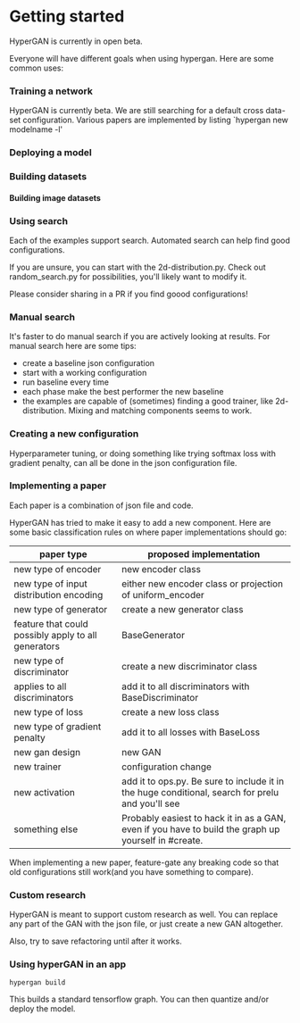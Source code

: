 # Getting started

HyperGAN is currently in open beta.

Everyone will have different goals when using hypergan.  Here are some common uses:

### Training a network

HyperGAN is currently beta.  We are still searching for a default cross data-set configuration.  Various papers are implemented by listing `hypergan new modelname -l'

### Deploying a model

### Building datasets

#### Building image datasets

### Using search

Each of the examples support search.  Automated search can help find good configurations.

If you are unsure, you can start with the 2d-distribution.py.  Check out random_search.py for possibilities, you'll likely 
want to modify it.

Please consider sharing in a PR if you find goood configurations!

### Manual search

It's faster to do manual search if you are actively looking at results.  For manual search here are some tips:

* create a baseline json configuration
* start with a working configuration
* run baseline every time
* each phase make the best performer the new baseline
* the examples are capable of (sometimes) finding a good trainer, like 2d-distribution.  Mixing and matching components seems to work.

### Creating a new configuration

Hyperparameter tuning, or doing something like trying softmax loss with gradient penalty, can all be done in the json configuration file.

### Implementing a paper

Each paper is a combination of json file and code.

HyperGAN has tried to make it easy to add a new component.  Here are some basic classification rules on where paper implementations should go:

| paper type | proposed implementation |
| -------------------- | -------------------- |
| new type of encoder | new encoder class |
| new type of input distribution encoding | either new encoder class or projection of uniform_encoder |
| new type of generator | create a new generator class |
| feature that could possibly apply to all generators | BaseGenerator |
| new type of discriminator | create a new discriminator class |
| applies to all discriminators | add it to all discriminators with BaseDiscriminator |
| new type of loss | create a new loss class |
| new type of gradient penalty | add it to all losses with BaseLoss |
| new gan design | new GAN |
| new trainer | configuration change |
| new activation | add it to ops.py.  Be sure to include it in the huge conditional, search for prelu and you'll see |
| something else | Probably easiest to hack it in as a GAN, even if you have to build the graph up yourself in #create. |

When implementing a new paper, feature-gate any breaking code so that old configurations still work(and you have something to compare).

### Custom research

HyperGAN is meant to support custom research as well.  You can replace any part of the GAN with the json file, or
just create a new GAN altogether.

Also, try to save refactoring until after it works.

### Using hyperGAN in an app

`hypergan build`

This builds a standard tensorflow graph.  You can then quantize and/or deploy the model.
